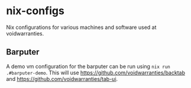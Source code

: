 # nix-configs
Nix configurations for various machines and software used at voidwarranties.  

## Barputer
A demo vm configuration for the barputer can be run using `nix run .#barputer-demo`. This will use https://github.com/voidwarranties/backtab and https://github.com/voidwarranties/tab-ui.
